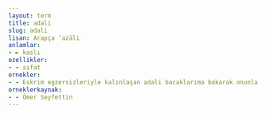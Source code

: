 ```yaml
---
layout: term
title: adali
slug: adali
lisan: Arapça ‘ażāli
anlamlar:
- ► kaslı
ozellikler:
- - sıfat
ornekler:
- - Eskrim egzersizleriyle kalınlaşan adali bacaklarıma bakarak onunla aramızdaki farkı düşünüyordum.
orneklerkaynak:
- - Ömer Seyfettin
---
```

